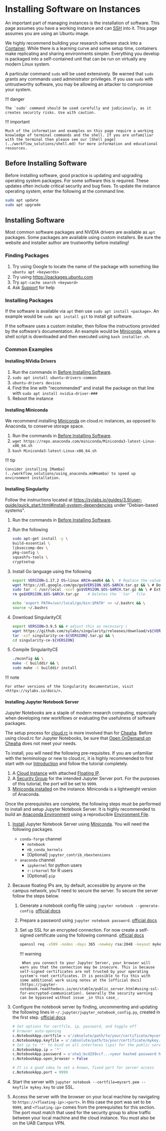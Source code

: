 # Installing Software on Instances

An important part of managing instances is the installation of software. This page assumes you have a working instance and can [SSH](./instance_setup_basic.md#ssh-into-the-instance) into it. This page assumes you are using an Ubuntu image.

We highly recommend building your research software stack into a [Container](../workflow_solutions/getting_containers.md). While there is a learning curve and some setup time, containers make replicating and sharing environments simpler. Everything you develop is packaged into a self-contained unit that can be run on virtually any modern Linux system.

A particular command `sudo` will be used extensively. Be warned that `sudo` grants any commands used administrator privileges. If you use `sudo` with untrustworthy software, you may be allowing an attacker to compromise your system.

<!-- markdownlint-disable MD046 -->
!!! danger

    The `sudo` command should be used carefully and judiciously, as it creates security risks. Use with caution.
<!-- markdownlint-enable MD046 -->

<!-- markdownlint-disable MD046 -->
!!! important

    Much of the information and examples on this page require a working knowledge of terminal commands and the shell. If you are unfamiliar with the terminal then please see our [Shell page](../workflow_solutions/shell.md) for more information and educational resources.
<!-- markdownlint-enable MD046 -->

## Before Installing Software

Before installing software, good practice is updating and upgrading operating system packages. For some software this is required. These updates often include critical security and bug fixes. To update the instance operating system, enter the following at the command line.

```bash
sudo apt update
sudo apt upgrade
```

## Installing Software

Most common software packages and NVIDIA drivers are available as `apt` packages. Some packages are available using custom installers. Be sure the website and installer author are trustworthy before installing!

### Finding Packages

1. Try using Google to locate the name of the package with something like `ubuntu apt <keywords>`
2. Try using <https://packages.ubuntu.com>
3. Try `apt-cache search <keyword>`
4. Ask [Support](../help/support.md) for help

### Installing Packages

If the software is available via `apt` then use `sudo apt install <package>`. An example would be `sudo apt install git` to install git software.

If the software uses a custom installer, then follow the instructions provided by the software's documentation. An example would be [Miniconda](#installing-miniconda), where a shell script is downloaded and then executed using `bash installer.sh`.

### Common Examples

#### Installing NVidia Drivers

1. Run the commands in [Before Installing Software](#before-installing-software).
2. `sudo apt install ubuntu-drivers-common`
3. `ubuntu-drivers devices`
4. Find the line with "recommended" and install the package on that line with `sudo apt install nvidia-driver-###`
5. Reboot the instance

#### Installing Miniconda

We recommend installing [Miniconda](https://docs.conda.io/en/latest/miniconda.html) on cloud.rc instances, as opposed to Anaconda, to conserve storage space.

1. Run the commands in [Before Installing Software](#before-installing-software).
2. `wget https://repo.anaconda.com/miniconda/Miniconda3-latest-Linux-x86_64.sh`
3. `bash Miniconda3-latest-Linux-x86_64.sh`

<!-- markdownlint-disable MD046 -->
!!! tip

    Consider installing [Mamba](../workflow_solutions/using_anaconda.md#mamba) to speed up environment installation.
<!-- markdownlint-enable MD046 -->

#### Installing Singularity

Follow the instructions located at <https://sylabs.io/guides/3.9/user-guide/quick_start.html#install-system-dependencies> under "Debian-based systems".

1. Run the commands in [Before Installing Software](#before-installing-software).
2. Run the following

    ```bash
    sudo apt-get install -y \
    build-essential \
    libseccomp-dev \
    pkg-config \
    squashfs-tools \
    cryptsetup
    ```

3. Install Go language using the following

    ```bash
    export VERSION=1.17.2 OS=linux ARCH=amd64 && \  # Replace the values as needed
    wget https://dl.google.com/go/go$VERSION.$OS-$ARCH.tar.gz && \ # Downloads the required Go package
    sudo tar -C /usr/local -xzvf go$VERSION.$OS-$ARCH.tar.gz && \ # Extracts the archive
    rm go$VERSION.$OS-$ARCH.tar.gz    # Deletes the ``tar`` file

    echo 'export PATH=/usr/local/go/bin:$PATH' >> ~/.bashrc && \
    source ~/.bashrc
    ```

4. Download SingularityCE

    ```bash
    export VERSION=3.9.5 && # adjust this as necessary \
    wget https://github.com/sylabs/singularity/releases/download/v${VERSION}/singularity-ce-${VERSION}.tar.gz && \
    tar -xzf singularity-ce-${VERSION}.tar.gz && \
    cd singularity-ce-${VERSION}
    ```

5. Compile SingularityCE

    ```bash
    ./mconfig && \
    make -C builddir && \
    sudo make -C builddir install
    ```

<!-- markdownlint-disable MD046 -->
!!! note

    For other versions of the Singularity documentation, visit <https://sylabs.io/docs/>.
<!-- markdownlint-enable MD046 -->

#### Installing Jupyter Notebook Server

Jupyter Notebooks are a staple of modern research computing, especially when developing new workflows or evaluating the usefulness of software packages.

The setup process for [cloud.rc](introduction.md) is more involved than for [Cheaha](../cheaha/getting_started.md). Before using cloud.rc for Jupyter Notebooks, be sure that [Open OnDemand on Cheaha](../cheaha/open_ondemand/ood_interactive.md#jupyter-notebook) does not meet your needs.

To install, you will need the following pre-requisites. If you are unfamiliar with the terminology or new to cloud.rc, it is highly recommended to first start with our [Introduction](introduction.md) and follow the tutorial completely.

1. A [Cloud Instance](instance_setup_basic.md) with attached [Floating IP](network_setup_basic.md#floating-ips).
2. A [Security Group](security_setup_basic.md#creating-a-security-group) for the intended Jupyter Server port. For the purposes of this tutorial, the port will be set to `9999`.
3. [Miniconda installed](#installing-miniconda) on the instance. Miniconda is a lightweight version of Anaconda.

Once the prerequisites are complete, the following steps must be performed to install and setup Jupyter Notebook Server. It is highly recommended to build an [Anaconda Environment](../workflow_solutions/using_anaconda.md#create-an-environment) using a reproducible [Environment File](../workflow_solutions/using_anaconda.md#creating-an-environment-from-a-yaml-file).

1. [Install](../workflow_solutions/using_anaconda.md#install-packages) Jupyter Notebook Server using [Miniconda](../workflow_solutions/using_anaconda.md). You will need the following packages.

    - `conda-forge` channel
        - `notebook`
        - `nb_conda_kernels`
        - [Optional] `jupyter_contrib_nbextensions`
    - `anaconda` channel
        - `ipykernel` for python users
        - `r-irkernel` for R users
        - [Optional] `pip`

2. Because floating IPs are, by default, accessible by anyone on the campus network, you'll need to secure the server. To secure the server follow the steps below.
    1. Generate a notebook config file using `jupyter notebook --generate-config`. [official docs](https://jupyter-notebook.readthedocs.io/en/stable/public_server.html#prerequisite-a-notebook-configuration-file)
    2. Prepare a password using `jupyter notebook password`. [official docs](https://jupyter-notebook.readthedocs.io/en/stable/public_server.html#automatic-password-setup)
    3. Set up SSL for an encrypted connection. For now create a self-signed certificate using the following command. [official docs](https://jupyter-notebook.readthedocs.io/en/stable/public_server.html#using-ssl-for-encrypted-communication)

        ```bash
        openssl req -x509 -nodes -days 365 -newkey rsa:2048 -keyout mykey.key -out mycert.pem
        ```

        <!-- markdownlint-disable MD046 -->
        !!! warning

            When you connect to your Jupyter Server, your browser will warn you that the connection may be insecure. This is because self-signed certificates are not trusted by your operating system's root certificates. It is possible to fix this with some additional work using notes at the [official docs](https://jupyter-notebook.readthedocs.io/en/stable/public_server.html#using-ssl-for-encrypted-communication). Generally the security warning can be bypassed without issue _in this case_.
        <!-- markdownlint-enable MD046 -->

3. Configure the notebook server by finding, uncommenting and updating the following lines in `~/.jupyter/jupyter_notebook_config.py`, created in the first step. [official docs](https://jupyter-notebook.readthedocs.io/en/stable/public_server.html#running-a-public-notebook-server)

    ```python
    # Set options for certfile, ip, password, and toggle off
    # browser auto-opening
    c.NotebookApp.certfile = u'/absolute/path/to/your/certificate/mycert.pem'
    c.NotebookApp.keyfile = u'/absolute/path/to/your/certificate/mykey.key'
    # Set ip to '*' to bind on all interfaces (ips) for the public server
    c.NotebookApp.ip = '*'
    c.NotebookApp.password = u'sha1:bcd259ccf...<your hashed password here>'  # this may already be set by `jupyter notebook password`
    c.NotebookApp.open_browser = False

    # It is a good idea to set a known, fixed port for server access
    c.NotebookApp.port = 9999
    ```

4. Start the server with `jupyter notebook --certfile=mycert.pem --keyfile mykey.key` to use SSL.
5. Access the server with the browser on your local machine by navigating to `https://<floating-ip>:<port>`. In this case the port was set to be `9999`, and `<floating-ip>` comes from the prerequisites for this section. The port must match that used for the security group to allow traffic between your local machine and the cloud instance. You must also be on the UAB Campus VPN.

